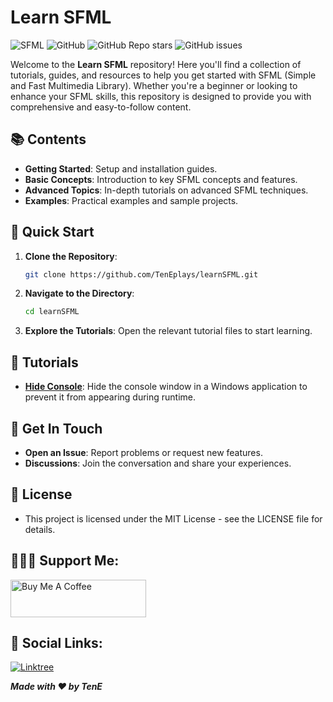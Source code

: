 # Learn SFML

![SFML](https://img.shields.io/badge/SFML-Tutorials-blue)
![GitHub](https://img.shields.io/github/license/TenEplays/learnSFML)
![GitHub Repo stars](https://img.shields.io/github/stars/TenEplays/learnSFML)
![GitHub issues](https://img.shields.io/github/issues/TenEplays/learnSFML)

Welcome to the **Learn SFML** repository! Here you'll find a collection of tutorials, guides, and resources to help you get started with SFML (Simple and Fast Multimedia Library). Whether you're a beginner or looking to enhance your SFML skills, this repository is designed to provide you with comprehensive and easy-to-follow content.

## 📚 Contents

- **Getting Started**: Setup and installation guides.
- **Basic Concepts**: Introduction to key SFML concepts and features.
- **Advanced Topics**: In-depth tutorials on advanced SFML techniques.
- **Examples**: Practical examples and sample projects.

## 🚀 Quick Start

1. **Clone the Repository**:
   ```bash
   git clone https://github.com/TenEplays/learnSFML.git

2. **Navigate to the Directory**:
    ```bash
    cd learnSFML
    ```

3. **Explore the Tutorials**: Open the relevant tutorial files to start learning.

## 📖 Tutorials
- **[Hide Console]([docs/getting_started.md](https://github.com/TenEplays/LearnSFML/tree/main/Hide%20Console))**: Hide the console window in a Windows application to prevent it from appearing during runtime.
 
## 💬 Get In Touch
- **Open an Issue**: Report problems or request new features.
- **Discussions**: Join the conversation and share your experiences.

## 📝 License
- This project is licensed under the MIT License - see the LICENSE file for details.


## 💁🏻‍♂️ Support Me:
<a href="https://www.buymeacoffee.com/tene01" target="_blank"><img src="https://cdn.buymeacoffee.com/buttons/v2/default-yellow.png" alt="Buy Me A Coffee" style="height: 60px !important;width: 217px !important;" ></a>

## 🔗 Social Links:

[![Linktree](https://img.shields.io/badge/Linktree-0A0A0A?style=for-the-badge&logo=linktree&logoColor=00C867)](https://linktr.ee/tenegames)


***Made with ❤️ by TenE***
